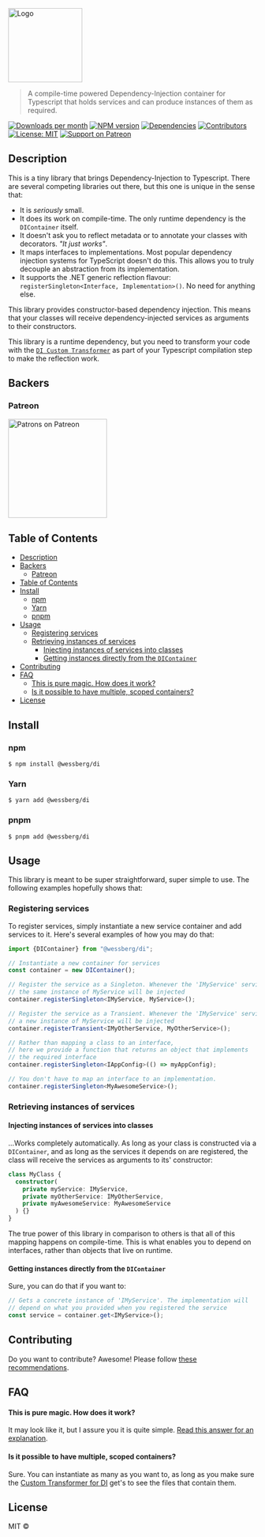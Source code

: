 <!-- SHADOW_SECTION_LOGO_START -->

<div><img alt="Logo" src="https://raw.githubusercontent.com/wessberg/di/master/documentation/asset/di-logo.png" height="150"   /></div>

<!-- SHADOW_SECTION_LOGO_END -->

<!-- SHADOW_SECTION_DESCRIPTION_SHORT_START -->

> A compile-time powered Dependency-Injection container for Typescript that holds services and can produce instances of them as required.

<!-- SHADOW_SECTION_DESCRIPTION_SHORT_END -->

<!-- SHADOW_SECTION_BADGES_START -->

<a href="https://npmcharts.com/compare/%40wessberg%2Fdi?minimal=true"><img alt="Downloads per month" src="https://img.shields.io/npm/dm/%40wessberg%2Fdi.svg"    /></a>
<a href="https://www.npmjs.com/package/%40wessberg%2Fdi"><img alt="NPM version" src="https://badge.fury.io/js/%40wessberg%2Fdi.svg"    /></a>
<a href="https://david-dm.org/wessberg/di"><img alt="Dependencies" src="https://img.shields.io/david/wessberg%2Fdi.svg"    /></a>
<a href="https://github.com/wessberg/di/graphs/contributors"><img alt="Contributors" src="https://img.shields.io/github/contributors/wessberg%2Fdi.svg"    /></a>
<a href="https://opensource.org/licenses/MIT"><img alt="License: MIT" src="https://img.shields.io/badge/License-MIT-yellow.svg"    /></a>
<a href="https://www.patreon.com/bePatron?u=11315442"><img alt="Support on Patreon" src="https://img.shields.io/badge/patreon-donate-green.svg"    /></a>

<!-- SHADOW_SECTION_BADGES_END -->

<!-- SHADOW_SECTION_DESCRIPTION_LONG_START -->

## Description

<!-- SHADOW_SECTION_DESCRIPTION_LONG_END -->

This is a tiny library that brings Dependency-Injection to Typescript. There are several competing libraries out there, but this one is unique in the sense
that:

- It is _seriously_ small.
- It does its work on compile-time. The only runtime dependency is the `DIContainer` itself.
- It doesn't ask you to reflect metadata or to annotate your classes with decorators. _"It just works"_.
- It maps interfaces to implementations. Most popular dependency injection systems for TypeScript doesn't do this. This allows you to truly decouple an abstraction from its implementation.
- It supports the .NET generic reflection flavour: `registerSingleton<Interface, Implementation>()`. No need for anything else.

This library provides constructor-based dependency injection. This means that your classes will receive dependency-injected services as arguments to their constructors.

This library is a runtime dependency, but you need to transform your code with the [`DI Custom Transformer`](https://github.com/wessberg/di-compiler) as part of your Typescript compilation step to make the reflection work.

<!-- SHADOW_SECTION_BACKERS_START -->

## Backers

### Patreon

<a href="https://www.patreon.com/bePatron?u=11315442"><img alt="Patrons on Patreon" src="https://img.shields.io/endpoint.svg?url=https%3A%2F%2Fshieldsio-patreon.vercel.app%2Fapi%3Fusername%3Dwessberg%26type%3Dpatrons"  width="200"  /></a>

<!-- SHADOW_SECTION_BACKERS_END -->

<!-- SHADOW_SECTION_TOC_START -->

## Table of Contents

- [Description](#description)
- [Backers](#backers)
  - [Patreon](#patreon)
- [Table of Contents](#table-of-contents)
- [Install](#install)
  - [npm](#npm)
  - [Yarn](#yarn)
  - [pnpm](#pnpm)
- [Usage](#usage)
  - [Registering services](#registering-services)
  - [Retrieving instances of services](#retrieving-instances-of-services)
    - [Injecting instances of services into classes](#injecting-instances-of-services-into-classes)
    - [Getting instances directly from the `DIContainer`](#getting-instances-directly-from-the-dicontainer)
- [Contributing](#contributing)
- [FAQ](#faq)
  - [This is pure magic. How does it work?](#this-is-pure-magic-how-does-it-work)
  - [Is it possible to have multiple, scoped containers?](#is-it-possible-to-have-multiple-scoped-containers)
- [License](#license)

<!-- SHADOW_SECTION_TOC_END -->

<!-- SHADOW_SECTION_INSTALL_START -->

## Install

### npm

```
$ npm install @wessberg/di
```

### Yarn

```
$ yarn add @wessberg/di
```

### pnpm

```
$ pnpm add @wessberg/di
```

<!-- SHADOW_SECTION_INSTALL_END -->

<!-- SHADOW_SECTION_USAGE_START -->

## Usage

<!-- SHADOW_SECTION_USAGE_END -->

This library is meant to be super straightforward, super simple to use.
The following examples hopefully shows that:

### Registering services

To register services, simply instantiate a new service container and add services to it.
Here's several examples of how you may do that:

```typescript
import {DIContainer} from "@wessberg/di";

// Instantiate a new container for services
const container = new DIContainer();

// Register the service as a Singleton. Whenever the 'IMyService' service is requested,
// the same instance of MyService will be injected
container.registerSingleton<IMyService, MyService>();

// Register the service as a Transient. Whenever the 'IMyService' service is requested,
// a new instance of MyService will be injected
container.registerTransient<IMyOtherService, MyOtherService>();

// Rather than mapping a class to an interface,
// here we provide a function that returns an object that implements
// the required interface
container.registerSingleton<IAppConfig>(() => myAppConfig);

// You don't have to map an interface to an implementation.
container.registerSingleton<MyAwesomeService>();
```

### Retrieving instances of services

#### Injecting instances of services into classes

...Works completely automatically. As long as your class is constructed via
a `DIContainer`, and as long as the services it depends on are registered,
the class will receive the services as arguments to its' constructor:

```typescript
class MyClass {
  constructor(
    private myService: IMyService,
    private myOtherService: IMyOtherService,
    private myAwesomeService: MyAwesomeService
  ) {}
}
```

The true power of this library in comparison to others is that all of this mapping happens on compile-time.
This is what enables you to depend on interfaces, rather than objects that live on runtime.

#### Getting instances directly from the `DIContainer`

Sure, you can do that if you want to:

```typescript
// Gets a concrete instance of 'IMyService'. The implementation will
// depend on what you provided when you registered the service
const service = container.get<IMyService>();
```

<!-- SHADOW_SECTION_CONTRIBUTING_START -->

## Contributing

Do you want to contribute? Awesome! Please follow [these recommendations](./CONTRIBUTING.md).

<!-- SHADOW_SECTION_CONTRIBUTING_END -->

<!-- SHADOW_SECTION_MAINTAINERS_START -->

<!-- SHADOW_SECTION_MAINTAINERS_END -->

<!-- SHADOW_SECTION_FAQ_START -->

## FAQ

<!-- SHADOW_SECTION_FAQ_END -->

#### This is pure magic. How does it work?

It may look like it, but I assure you it is quite simple. [Read this answer for an explanation](https://github.com/wessberg/di-compiler#how-does-it-work-exactly).

#### Is it possible to have multiple, scoped containers?

Sure. You can instantiate as many as you want to, as long as you make sure the [Custom Transformer for DI](https://github.com/wessberg/di-compiler) get's to see the files that contain them.

<!-- SHADOW_SECTION_LICENSE_START -->

## License

MIT ©

<!-- SHADOW_SECTION_LICENSE_END -->
